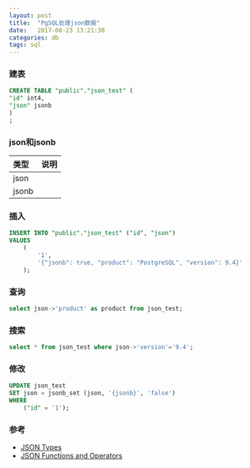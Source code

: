 ```yaml
---
layout: post
title:  "PgSQL处理json数据"
date:   2017-08-23 13:21:30
categories: db
tags: sql
---
```


### 建表
```sql
CREATE TABLE "public"."json_test" (
"id" int4,
"json" jsonb
)
;
```

### json和jsonb

| 类型   | 说明 |
|:------|:----|
| json  |     |
| jsonb |     |

### 插入
```sql
INSERT INTO "public"."json_test" ("id", "json")
VALUES
	(
		'1',
		'{"jsonb": true, "product": "PostgreSQL", "version": 9.4}'
	);
```

### 查询
```sql
select json->'product' as product from json_test;
```

### 搜索
```sql
select * from json_test where json->'version'='9.4';
```

### 修改
```sql
UPDATE json_test
SET json = jsonb_set (json, '{jsonb}', 'false')
WHERE
	("id" = '1');
```

### 参考
+ [JSON Types](https://www.postgresql.org/docs/10/datatype-json.html)
+ [JSON Functions and Operators](https://www.postgresql.org/docs/9.5/functions-json.html)
